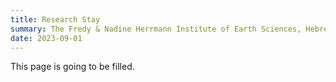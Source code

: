 ```yaml
---
title: Research Stay
summary: The Fredy & Nadine Herrmann Institute of Earth Sciences, Hebrew University of Jerusalem 
date: 2023-09-01
---
```


This page is going to be filled.
